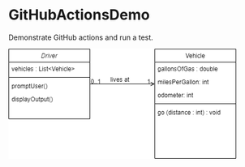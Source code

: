 # GitHubActionsDemo
Demonstrate GitHub actions and run a test.

![Class Diagram](https://github.com/discospiff/GitHubActionsDemo/blob/master/GHActionsClassDiagram.drawio.png?raw=true)
